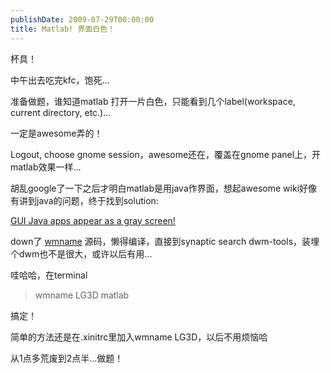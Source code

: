 ```yaml
---
publishDate: 2009-07-29T00:00:00
title: Matlab! 界面白色！
---
```


杯具！

中午出去吃完kfc，饱死…

准备做题，谁知道matlab 打开一片白色，只能看到几个label(workspace,
current directory, etc.)…

一定是awesome弄的！

Logout, choose gnome session，awesome还在，覆盖在gnome
panel上，开matlab效果一样…

胡乱google了一下之后才明白matlab是用java作界面，想起awesome
wiki好像有讲到java的问题，终于找到solution:

[GUI Java apps appear as a gray
screen!](http://awesome.naquadah.org/wiki/FAQ#GUI_Java_apps_appear_as_a_gray_screen.21 "from awesome wiki")

down了 [wmname](http://tools.suckless.org/wmname "wmname")
源码，懒得编译，直接到synaptic search
dwm-tools，装埋个dwm也不是很大，或许以后有用…

哇哈哈，在terminal

> wmname LG3D matlab

搞定！

简单的方法还是在.xinitrc里加入wmname LG3D，以后不用烦恼哈

从1点多荒废到2点半…做题！

